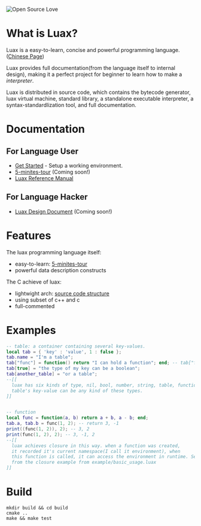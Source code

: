 ![Open Source Love](https://badges.frapsoft.com/os/mit/mit.svg?v=102)

# What is Luax?

 Luax is a easy-to-learn, concise and powerful programming language. ([Chinese Page](./doc/doc-zh/README.md))

 Luax provides full documentation(from the language itself to internal design), making it a perfect project for beginner to learn how to make a *interpreter*.

 Luax is distributed in source code, which contains the bytecode generator, luax virtual machine, standard library, a standalone executable interpreter, a syntax-standardlization tool, and full documentation.


# Documentation

## For Language User

 + [Get Started](./doc/get-started.md) - Setup a working environment.
 + [5-minites-tour](./doc/5-minites-tour.md) (Coming soon!)
 + [Luax Reference Manual](./doc/luax_reference_manual.md)

## For Language Hacker

 + [Luax Design Document](./doc/luax_design_document.md)  (Coming soon!)


# Features

The luax programming language itself:
 + easy-to-learn: [5-minites-tour](./doc/5-minites-tour.md)
 + powerful data description constructs

The C achieve of luax:
 + lightwight arch: [source code structure](./doc/source_code_structure.md)
 + using subset of c++ and c
 + full-commented


# Examples

```lua
-- table: a container containing several key-values.
local tab = { 'key' : 'value', 1 : false };
tab.name = "I'm a table";
tab["func"] = function() return "I can hold a function"; end; -- tab["func"] equals to tab.func
tab[true] = "the type of my key can be a boolean";
tab[another_table] = "or a table";
--[[
  luax has six kinds of type, nil, bool, number, string, table, function,
  table's key-value can be any kind of these types.
]]


-- function
local func = function(a, b) return a + b, a - b; end;
tab.a, tab.b = func(1, 2); -- return 3, -1
print((func(1, 2)), 2); -- 3, 2
print(func(1, 2), 2); -- 3, -1, 2
--[[ 
  luax achieves closure in this way. when a function was created, 
  it recorded it's current namespace(I call it environment), when
  this function is called, it can access the environment in runtime. See more 
  from the closure example from example/basic_usage.luax
]]
```


# Build

```shell
mkdir build && cd build
cmake ..
make && make test
```
